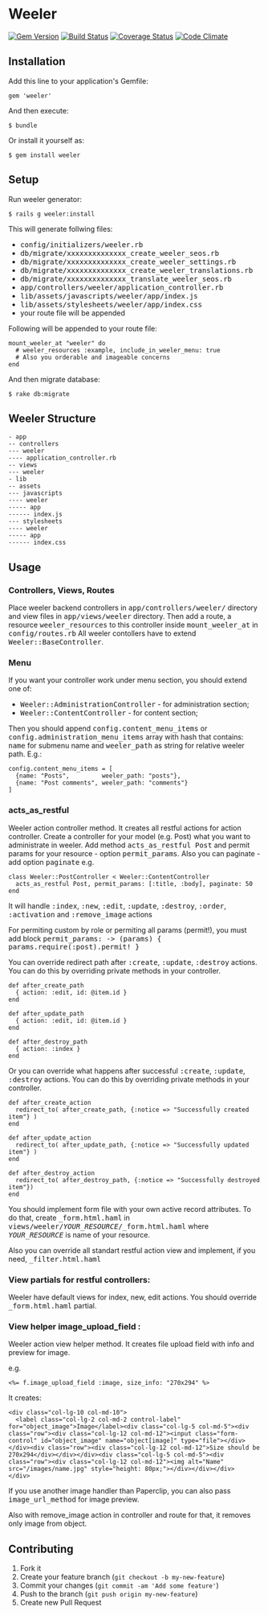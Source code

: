 # Weeler

[![Gem Version](https://badge.fury.io/rb/weeler.svg)](https://badge.fury.io/rb/weeler)
[![Build Status](https://travis-ci.org/weby-lv/weeler.svg?branch=master)](https://travis-ci.org/weby-lv/weeler)
[![Coverage Status](https://coveralls.io/repos/weby-lv/weeler/badge.png)](https://coveralls.io/r/weby-lv/weeler)
[![Code Climate](https://codeclimate.com/github/weby-lv/weeler.png)](https://codeclimate.com/github/weby-lv/weeler)

## Installation

Add this line to your application's Gemfile:

    gem 'weeler'

And then execute:

    $ bundle

Or install it yourself as:

    $ gem install weeler


## Setup

Run weeler generator:

    $ rails g weeler:install

This will generate follwing files:
* <tt>config/initializers/weeler.rb</tt>
* <tt>db/migrate/xxxxxxxxxxxxxx_create_weeler_seos.rb</tt>
* <tt>db/migrate/xxxxxxxxxxxxxx_create_weeler_settings.rb</tt>
* <tt>db/migrate/xxxxxxxxxxxxxx_create_weeler_translations.rb</tt>
* <tt>db/migrate/xxxxxxxxxxxxxx_translate_weeler_seos.rb</tt>
* <tt>app/controllers/weeler/application_controller.rb</tt>
* <tt>lib/assets/javascripts/weeler/app/index.js</tt>
* <tt>lib/assets/stylesheets/weeler/app/index.css</tt>
* your route file will be appended

Following will be appended to your route file:

    mount_weeler_at "weeler" do
      # weeler_resources :example, include_in_weeler_menu: true
      # Also you orderable and imageable concerns
    end

And then migrate database:

    $ rake db:migrate

## Weeler Structure

    - app
    -- controllers
    --- weeler
    ---- application_controller.rb
    -- views
    --- weeler
    - lib
    -- assets
    --- javascripts
    ---- weeler
    ----- app
    ------ index.js
    --- stylesheets
    ---- weeler
    ----- app
    ------ index.css


## Usage

### Controllers, Views, Routes

Place weeler backend controllers in <tt>app/controllers/weeler/</tt> directory and view files in  <tt>app/views/weeler</tt> directory. Then add a route, a resource <tt>weeler_resources</tt> to this controller inside <tt>mount_weeler_at</tt> in <tt>config/routes.rb</tt>
All weeler contollers have to extend <tt>Weeler::BaseController</tt>.

### Menu

If you want your controller work under menu section, you should extend one of:
* <tt>Weeler::AdministrationController</tt> - for administration section;
* <tt>Weeler::ContentController</tt> - for content section;

Then you should append <tt>config.content_menu_items</tt> or <tt>config.administration_menu_items</tt> array with hash that contains: <tt>name</tt> for submenu name and <tt>weeler_path</tt> as string for relative weeler path. E.g.:

    config.content_menu_items = [
      {name: "Posts",         weeler_path: "posts"},
      {name: "Post comments", weeler_path: "comments"}
    ]

### acts_as_restful

Weeler action controller method.
It creates all restful actions for action controller. Create a controller for your
model (e.g. Post) what you want to administrate in weeler. Add method <tt>acts_as_restful Post</tt>
and permit params for your resource - option <tt>permit_params</tt>. Also you can paginate - add
option <tt>paginate</tt>
e.g.

    class Weeler::PostController < Weeler::ContentController
      acts_as_restful Post, permit_params: [:title, :body], paginate: 50
    end

It will handle <tt>:index</tt>, <tt>:new</tt>, <tt>:edit</tt>, <tt>:update</tt>,
<tt>:destroy</tt>, <tt>:order</tt>, <tt>:activation</tt> and <tt>:remove_image</tt> actions

For permiting custom by role or permiting all params (permit!),
you must add block <tt>permit_params: -> (params) { params.require(:post).permit! }</tt>

You can override redirect path after <tt>:create</tt>, <tt>:update</tt>, <tt>:destroy</tt> actions.
You can do this by overriding private methods in your controller.

    def after_create_path
      { action: :edit, id: @item.id }
    end

    def after_update_path
      { action: :edit, id: @item.id }
    end

    def after_destroy_path
      { action: :index }
    end

Or you can override what happens after successful <tt>:create</tt>, <tt>:update</tt>, <tt>:destroy</tt> actions.
You can do this by overriding private methods in your controller.

    def after_create_action
      redirect_to( after_create_path, {:notice => "Successfully created item"} )
    end

    def after_update_action
      redirect_to( after_update_path, {:notice => "Successfully updated item"} )
    end

    def after_destroy_action
      redirect_to( after_destroy_path, {:notice => "Successfully destroyed item"})
    end

You should implement form file with your own active record attributes.
To do that, create <tt>_form.html.haml</tt> in <tt>views/weeler/_YOUR_RESOURCE_/_form.html.haml</tt>
where <tt>_YOUR_RESOURCE_</tt> is name of your resource.

Also you can override all standart restful action view and implement, if you need,
<tt>_filter.html.haml</tt>

### View partials for restful controllers:

Weeler have default views for index, new, edit actions. You should override <tt>_form.html.haml</tt> partial.

### View helper image_upload_field :

Weeler action view helper method.
It creates file upload field with info and preview for image.

e.g.

    <%= f.image_upload_field :image, size_info: "270x294" %>

It creates:

    <div class="col-lg-10 col-md-10">
      <label class="col-lg-2 col-md-2 control-label" for="object_image">Image</label><div class="col-lg-5 col-md-5"><div class="row"><div class="col-lg-12 col-md-12"><input class="form-control" id="object_image" name="object[image]" type="file"></div></div><div class="row"><div class="col-lg-12 col-md-12">Size should be 270x294</div></div></div><div class="col-lg-5 col-md-5"><div class="row"><div class="col-lg-12 col-md-12"><img alt="Name" src="/images/name.jpg" style="height: 80px;"></div></div></div>
    </div>

If you use another image handler than Paperclip, you can also pass <tt>image_url_method</tt> for image preview.

Also with remove_image action in controller and route for that,
it removes only image from object.

## Contributing

1. Fork it
2. Create your feature branch (`git checkout -b my-new-feature`)
3. Commit your changes (`git commit -am 'Add some feature'`)
4. Push to the branch (`git push origin my-new-feature`)
5. Create new Pull Request
